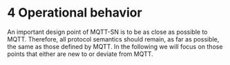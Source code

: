 <!-- transformation-note: left upstream numbering of headings for verification -->
# 4 Operational behavior

An important design point of MQTT-SN is to be as close as possible to MQTT.
Therefore, all protocol semantics should remain, as far as possible, the same as those defined by MQTT.
In the following we will focus on those points that either are new to or deviate from MQTT.
